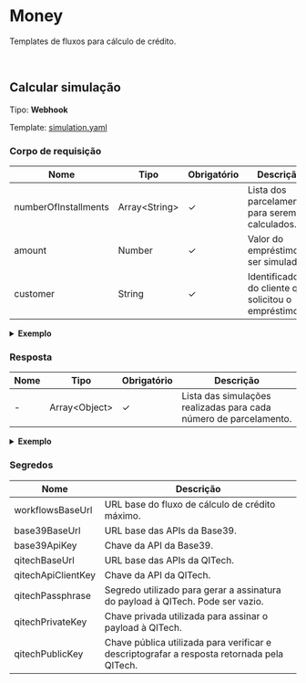 # Money <!-- omit in toc -->

Templates de fluxos para cálculo de crédito.

<br>

## Calcular simulação

Tipo: **Webhook**

Template: [simulation.yaml](./simulation.yaml)

### Corpo de requisição
| Nome                 | Tipo                | Obrigatório | Descrição                                            |
| -------------------- | ------------------- | ----------- | ---------------------------------------------------- |
| numberOfInstallments | Array&lt;String&gt; | &check;     | Lista dos parcelamentos para serem calculados.       |
| amount               | Number              | &check;     | Valor do empréstimo a ser simulado.                  |
| customer             | String              | &check;     | Identificador do cliente que solicitou o empréstimo. |


<details>
    <summary><strong>Exemplo</strong></summary>

```json
{
    "numberOfInstallments": [
        6,
        12,
        24
    ],
    "amount": 999,
    "customer": "cust_abcdef123456"
}
```

</details>

### Resposta

| Nome | Tipo                | Obrigatório | Descrição                                                         |
| ---- | ------------------- | ----------- | ----------------------------------------------------------------- |
| -    | Array&lt;Object&gt; | &check;     | Lista das simulações realizadas para cada número de parcelamento. |

<details>
    <summary><strong>Exemplo</strong></summary>

```json
[
    {
        "amount": 999,
        "firstDueDate": "2022-12-30",
        "daysToIncrease": 0,
        "acquittanceLoans": [
            "loan_abcdef123456"
        ],
        "fund": "123456",
        "disbursementDate": "2022-10-31T14:30:18.103Z",
        "installments": [
            {
                "id": "c1226422-4bc5-418e-a2a2-4bec845e7ea5",
                "installments": 18,
                "allowed": true,
                "installmentValue": 629.14,
                "registerFee": 10,
                "iofValue": 251.81,
                "totalValue": 9252.81,
                "monthlyCET": 2.29,
                "yearlyCET": 31.219,
                "monthlyFee": 2,
                "yearlyFee": 26.824,
                "daysToIncrease": 0,
                "firstDueDate": "2022-12-30",
                "insuranceValue": 0,
                "insuranceType": "UNINSURED",
                "withInsurance": false,
                "insuranceFee": 0
            }
        ]
    }
]
```

</details>

### Segredos

| Nome               | Descrição                                                                                  |
| ------------------ | ------------------------------------------------------------------------------------------ |
| workflowsBaseUrl   | URL base do fluxo de cálculo de crédito máximo.                                            |
| base39BaseUrl      | URL base das APIs da Base39.                                                               |
| base39ApiKey       | Chave da API da Base39.                                                                    |
| qitechBaseUrl      | URL base das APIs da QITech.                                                               |
| qitechApiClientKey | Chave da API da QITech.                                                                    |
| qitechPassphrase   | Segredo utilizado para gerar a assinatura do payload à QITech. Pode ser vazio.             |
| qitechPrivateKey   | Chave privada utilizada para assinar o payload à QITech.                                   |
| qitechPublicKey    | Chave pública utilizada para verificar e descriptografar a resposta retornada pela QITech. |
